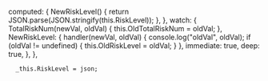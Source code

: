   computed: {
    NewRiskLevel() {
      return JSON.parse(JSON.stringify(this.RiskLevel));
    },
  },
  watch: {
    TotalRiskNum(newVal, oldVal) {
      this.OldTotalRiskNum = oldVal;
    },
    NewRiskLevel: {
      handler(newVal, oldVal) {
        console.log("oldVal", oldVal);
        if (oldVal != undefined) {
          this.OldRiskLevel = oldVal;
        }
      },
      immediate: true,
      deep: true,
    },
  },


      _this.RiskLevel = json;
